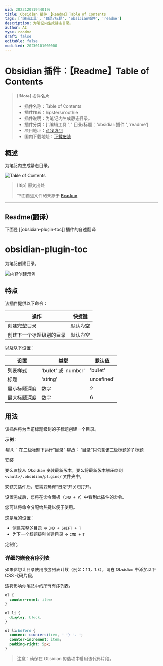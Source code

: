 ```yaml
---
uid: 2023120719440195
title: Obsidian 插件：【Readme】Table of Contents
tags: ['编辑工具', '目录/标题', 'obsidian插件', 'readme']
description: 为笔记内生成静态目录。
author: AI
type: readme
draft: false
editable: false
modified: 20230101000000
---
```


# Obsidian 插件：【Readme】Table of Contents

> [!Note] 插件名片
> - 插件名称：Table of Contents
> - 插件作者：hipstersmoothie
> - 插件说明：为笔记内生成静态目录。
> - 插件分类：[' 编辑工具 ', ' 目录/标题 ', 'obsidian 插件 ', 'readme']
> - 项目地址：[点我访问](https://github.com/hipstersmoothie/obsidian-plugin-toc)
> - 国内下载地址：[下载安装](https://pkmer.cn/products/plugin/pluginMarket/?obsidian-plugin-toc)

## 概述

为笔记内生成静态目录。

![Table of Contents](https://cdn.pkmer.cn/covers/obsidian-plugin-toc.png!pkmer)

> [!tip] 原文出处
>
>下面自述文件的来源于 [Readme](https://ghproxy.net/https://raw.githubusercontent.com/hipstersmoothie/obsidian-plugin-toc/main/README.md)
>

---

## Readme(翻译）

下面是 [[obsidian-plugin-toc]] 插件的自述翻译

# obsidian-plugin-toc

为笔记创建目录。

![内容创建示例](https://cdn.pkmer.cn/covers/obsidian-plugin-toc_2_0.gif)

## 特点

该插件提供以下命令：

| 操作                                          | 快捷键           |
| ----------------------------------------------- | ---------------- |
| 创建完整目录                   | 默认为空 |
| 创建下一个标题级别的目录 | 默认为空 |

以及以下设置：

| 设置              | 类型                 | 默认值    |
| -------------------- | -------------------- | ---------- |
| 列表样式           | 'bullet' 或 'number' | 'bullet'   |
| 标题                | 'string'             | undefined' |
| 最小标题深度 | 数字               | 2          |
| 最大标题深度 | 数字               | 6          |

## 用法

该插件将为当前标题级别的子标题创建一个目录。

**示例：**

_输入：_ 在二级标题下运行“目录”
_输出：_ “目录”只包含该二级标题的子标题

安装

要么直接从 Obsidian 安装最新版本，要么将最新版本解压缩到 `<vault>/.obsidian/plugins/` 文件夹中。

安装完插件后，您需要确保“目录”开关已打开。

设置完成后，您将在命令面板（`CMD + P`）中看到此插件的命令。

您可以将命令分配给热键以便于使用。

这是我的设置：

- 创建完整的目录 => `CMD + SHIFT + T`
- 为下一个标题级别创建目录 => `CMD + T`

定制化

### 详细的嵌套有序列表

如果你想让目录使用嵌套列表计数（例如：1.1，1.2），请在 Obsidian 中添加以下 CSS 代码片段。

这将影响你笔记中的所有有序列表。

```css
ol {
  counter-reset: item;
}

ol li {
  display: block;
}

ol li:before {
  content: counters(item, ".") ". ";
  counter-increment: item;
  padding-right: 5px;
}
```

> 注意：确保在 Obsidian 的选项中启用该代码片段。